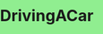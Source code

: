 
# DrivingACar




<html>
<head>
    <meta charset="utf-8">
    <title>Car animation</title>
    <style>
        @keyframes car {
            from {
                left: 0;
                top: 0;
            }
            to {
                left: calc(100% - 250px);
                top: 0;
            }
        }

        .car {
            position: relative;
            width: 200px;
            animation: car 10s 1;
            animation-fill-mode: forwards;
        }

        .car-front {
            position: absolute;
            top: 0;
            right: 0;
            background: red;
            width: 60px;
            height: 50px;
            border-radius: 0 55px 0 0;
        }

        .car-back {
            width: 150px;
            height: 50px;
            background: red;
            position: relative;
            border-radius: 10px 0 0 0;
        }

        .window {
            position: absolute;
            background: white;
            width: 30px;
            height: 12px;
            border-radius: 0 20px 0 0;
            padding-bottom: 10px;
            top: 4px;
            left: 12px;
        }

        .b-tyres, .f-tyres {
            width: 30px;
            height: 30px;
            background: black;
            border-radius: 30px;
            position: absolute;
            border: 2px solid #ccc;
            bottom: -12px;
            z-index: 1;
        }

        .b-tyres {
            left: 10px;
        }

        .f-tyres {
            right: 10px;
        }

        .b-tyres::after,
        .f-tyres::after {
            content: "";
            background: lightgray;
            width: 20px;
            height: 20px;
            border-radius: 10px;
            top: 5px;
            left: 5px;
            position: absolute;
        }

        html, body {
            margin: 0;
            padding: 0;
            background-color: lightgreen;
        }

        .road {
            padding-top: 20px;
            width: 100%;
            position: absolute;
            top: 40%;
            bottom: auto;
            background-color: lightslategray;
            height: 76px;
        }

        .tree {
            margin-left: 20px;
            position: absolute;
            height: 40%;
        }

        .tree-part-1 {
            top: 20px;
            border-width: 0 100px 60px 100px;
        }

        .tree-part-2 {
            top: 10px;
            border-width: 0 150px 80px 150px;
        }

        .tree-part-3 {
            border-width: 0 200px 100px 200px;
            top: -20px;
        }

        .tree-common {
            width: 0;
            height: 0;
            position: relative;
            margin-left: auto;
            margin-right: auto;
            border-style: solid;
            border-color: transparent transparent #004511 transparent;
            border-radius: 50%;
            z-index: 2;
        }

        .trunk {
            position: relative;
            width: 30px;
            height: 50px;
            margin-left: 184px;
            top: -25px;
            background-color: #53350a;
            z-index: 1;
        }

        .sun {
            margin-top: 20px;
            margin-left: calc(100% - 250px);
            display: inline-block;
            border-radius: 50%;
            height: 100px;
            width: 100px;
            background: orange;
            box-shadow: 0 0 10px orange,
            0 0 60px orange,
            0 0 200px yellow,
            inset 0 0 80px yellow;
            z-index: 99;
        }

        .sky {
            top: 0;
            position: absolute;
            background-color: lightblue;
            height: 20%;
            width: 100%;
        }

    </style>
</head>

<body>
<div class="sky">
    <div class="sun"></div>
</div>
<div class="tree">
    <div class="tree-part-1 tree-common"></div>
    <div class="tree-part-2 tree-common"></div>
    <div class="tree-part-3 tree-common"></div>
    <div class="trunk"></div>
</div>

<div class="road">
    <div class="car">
        <div class="car-back"></div>
        <div class="car-front">
            <div class="window"></div>
        </div>
        <div class="b-tyres"></div>
        <div class="f-tyres"></div>
    </div>
</div>
</body>
</html>
